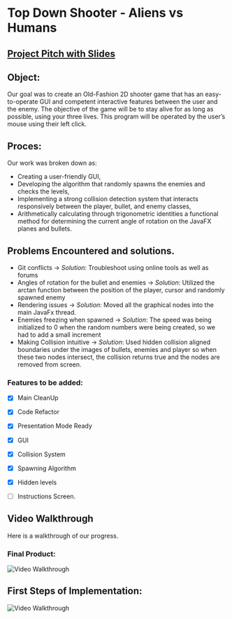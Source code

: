 # Top Down Shooter - Aliens vs Humans 

## [Project Pitch with Slides](https://docs.google.com/presentation/d/1v3ea9qtfltWQ06R84yk-NwTmRux-YME8crWoAlW89lM/edit?usp=sharing)

## Object: 
Our goal was to create an Old-Fashion 2D shooter game that has an easy-to-operate GUI and competent interactive features between the user and the enemy. 
The objective of the game will be to stay alive for as long as possible, using your three lives.
This program will be operated by the user’s mouse using their left click. 

## Proces:
Our work was broken down as:
* Creating a user-friendly GUI,
* Developing the algorithm that randomly spawns the enemies and checks the levels,
* Implementing a strong collision detection system that interacts responsively between the player, bullet, and enemy classes,
* Arithmetically calculating through trigonometric identities a functional method for determining the current angle of rotation on the JavaFX planes and bullets.


## Problems Encountered and solutions. 

* Git conflicts → *Solution*: Troubleshoot using online tools as well as forums
* Angles of rotation for the bullet and enemies → *Solution*: Utilized the arctan function between the position of the player, cursor and randomly spawned enemy
* Rendering issues → *Solution*: Moved all the graphical nodes into the main JavaFx thread. 
* Enemies freezing when spawned → *Solution*: The speed was being initialized to 0 when the random numbers were being created, so we had to add a small increment
* Making Collision intuitive → *Solution*: Used hidden collision aligned boundaries under the images of bullets, enemies and player so when these two nodes intersect, the collision returns true and the nodes are removed from screen.

### Features to be added:

- [x] Main CleanUp
- [x] Code Refactor
- [x] Presentation Mode Ready
- [x] GUI
- [x] Collision System
- [x] Spawning Algorithm
- [x] Hidden levels
- [ ] Instructions Screen.


## Video Walkthrough

Here is a walkthrough of our progress.

### Final Product:

<img src='http://g.recordit.co/Sy0215pwHy.gif' title='Video Walkthrough' width='' alt='Video Walkthrough' />

## First Steps of Implementation:
<img src='http://g.recordit.co/5zfsdIXkmM.gif' title='Video Walkthrough' width='' alt='Video Walkthrough' />


